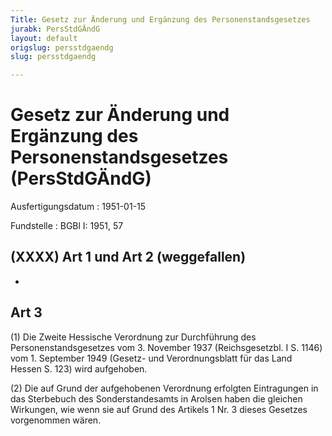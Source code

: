 ```yaml
---
Title: Gesetz zur Änderung und Ergänzung des Personenstandsgesetzes
jurabk: PersStdGÄndG
layout: default
origslug: persstdgaendg
slug: persstdgaendg

---
```


# Gesetz zur Änderung und Ergänzung des Personenstandsgesetzes (PersStdGÄndG)

Ausfertigungsdatum
:   1951-01-15

Fundstelle
:   BGBl I: 1951, 57



## (XXXX) Art 1 und Art 2 (weggefallen)

-


## Art 3

(1) Die Zweite Hessische Verordnung zur Durchführung des
Personenstandsgesetzes vom 3. November 1937 (Reichsgesetzbl. I S.
1146) vom 1. September 1949 (Gesetz- und Verordnungsblatt für das Land
Hessen S. 123) wird aufgehoben.

(2) Die auf Grund der aufgehobenen Verordnung erfolgten Eintragungen
in das Sterbebuch des Sonderstandesamts in Arolsen haben die gleichen
Wirkungen, wie wenn sie auf Grund des Artikels 1 Nr. 3 dieses Gesetzes
vorgenommen wären.

